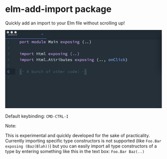 # elm-add-import package

Quickly add an import to your Elm file without scrolling up!

![Action shot](atom-elm-add-import.gif)

Default keybinding: `CMD-CTRL-I`

Note:

This is experimental and quickly developed for the sake of practicality. Currently importing specific type constructors is not supported (like `Foo.Bar exposing (Baz(Blah))`) but you can easily import all type constructors of a type by entering something like this in the text box: `Foo.Bar Baz(..)`
